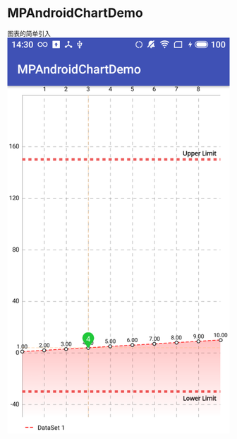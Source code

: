 # MPAndroidChartDemo
图表的简单引入
 ![image](https://github.com/591774192/MPAndroidChartDemo/blob/master/device-2019-05-15-143138.png)

